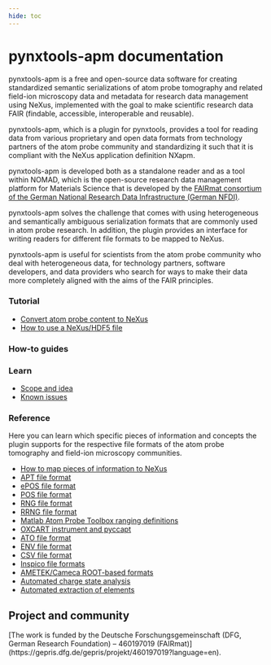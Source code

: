```yaml
---
hide: toc
---
```


# pynxtools-apm documentation
pynxtools-apm is a free and open-source data software for creating standardized semantic serializations of atom probe tomography and related field-ion microscopy data and metadata for research data management using NeXus, implemented with the goal to make scientific research data FAIR (findable, accessible, interoperable and reusable).

pynxtools-apm, which is a plugin for pynxtools, provides a tool for reading data from various proprietary and open data formats from technology partners of the
atom probe community and standardizing it such that it is compliant with the NeXus application definition NXapm.

pynxtools-apm is developed both as a standalone reader and as a tool within NOMAD, which is the open-source research data management platform for Materials Science that is developed by the [FAIRmat consortium of the German National Research Data Infrastructure (German NFDI)](https://www.nfdi.de/consortia-fairmat/?lang=en).

pynxtools-apm solves the challenge that comes with using heterogeneous and semantically ambiguous serialization formats that are commonly used in atom probe research. In addition, the plugin provides an interface for writing readers for different file formats to be mapped to NeXus.

pynxtools-apm is useful for scientists from the atom probe community who deal with heterogeneous data, for technology partners, software developers, and data providers who search for ways to make their data more completely aligned with the aims of the FAIR principles.

<!-- A single sentence that says what the product is, succinctly and memorably -->
<!-- A paragraph of one to three short sentences, that describe what the product does. -->
<!-- A third paragraph of similar length, this time explaining what need the product meets -->
<!-- Finally, a paragraph that describes whom the product is useful for. -->

<div markdown="block" class="home-grid">
<div markdown="block">

### Tutorial
<!--This is the place where to add documentation of [diátaxis](https://diataxis.fr) content type tutorial.-->

- [Convert atom probe content to NeXus](tutorial/standalone.md)
- [How to use a NeXus/HDF5 file](tutorial/nexusio.md)
<!-- - [Convert data to NeXus using NOMAD Oasis](tutorial/oasis.md) -->

</div>
<div markdown="block">

### How-to guides
<!--This is the place where to add documentation of [diátaxis](https://diataxis.fr) content type how-to guides.-->


</div>
<div markdown="block">

### Learn
<!--This is the place where to add documentation of [diátaxis](https://diataxis.fr) content type explanation.-->

- [Scope and idea](explanation/learn.md)
- [Known issues](explanation/performance.md)

</div>
<div markdown="block">

### Reference
<!--This is the place where to add documentation of [diátaxis](https://diataxis.fr) content type reference.-->
Here you can learn which specific pieces of information and concepts the plugin supports for the
respective file formats of the atom probe tomography and field-ion microscopy communities.

- [How to map pieces of information to NeXus](reference/contextualization.md)
- [APT file format](reference/apt.md)
- [ePOS file format](reference/epos.md)
- [POS file format](reference/pos.md)
- [RNG file format](reference/rng.md)
- [RRNG file format](reference/rrng.md)
- [Matlab Atom Probe Toolbox ranging definitions](reference/faufig.md)
- [OXCART instrument and pyccapt](reference/pyccapt.md)
- [ATO file format](reference/ato.md)
- [ENV file format](reference/env.md)
- [CSV file format](reference/csv.md)
- [Inspico file formats](reference/inspico.md)
- [AMETEK/Cameca ROOT-based formats](reference/camecaroot.md)
- [Automated charge state analysis](reference/mqanalysis.md)
- [Automated extraction of elements](reference/atomtypes.md)

</div>
</div>

<h2>Project and community</h2>
[The work is funded by the Deutsche Forschungsgemeinschaft (DFG, German Research Foundation) – 460197019 (FAIRmat)](https://gepris.dfg.de/gepris/projekt/460197019?language=en).